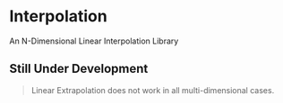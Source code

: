# Interpolation
An N-Dimensional Linear Interpolation Library

## Still Under Development
> Linear Extrapolation does not work in all multi-dimensional cases.
